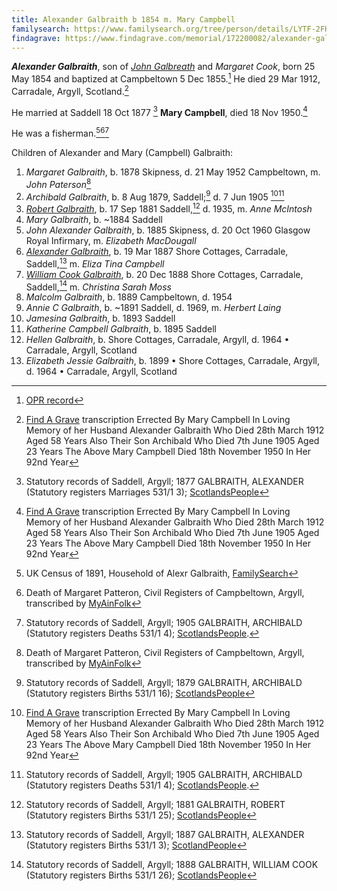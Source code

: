 ```yaml
---
title: Alexander Galbraith b 1854 m. Mary Campbell
familysearch: https://www.familysearch.org/tree/person/details/LYTF-2FH
findagrave: https://www.findagrave.com/memorial/172200082/alexander-galbraith
---
```

***Alexander Galbraith***, son of *[John Galbreath](galbreath-john-1821.md)* and *Margaret Cook*, born 25 May 1854 and baptized at Campbeltown 5 Dec 1855.[^birth] He died 29 Mar 1912, Carradale, Argyll, Scotland.[^death]

He married  at Saddell 18 Oct 1877 [^marriage] **Mary Campbell**, died 18 Nov 1950.[^death]

He was a fisherman.[^census-1891][^margaret-death][^archibald-death]

Children of Alexander and Mary (Campbell) Galbraith:

1. *Margaret Galbraith*, b. 1878 Skipness, d. 21 May 1952 Campbeltown, m. *John Paterson*[^margaret-death]
2. *Archibald Galbraith*, b. 8 Aug 1879, Saddell;[^archibald-birth] d. 7 Jun 1905 [^death][^archibald-death]
3. *[Robert Galbraith](galbraith-robert-1881-mcinthosh.md)*, b. 17 Sep 1881 Saddell,[^robert-birth] d. 1935, m. *Anne McIntosh*
4. *Mary Galbraith*, b. ~1884 Saddell
5. *John Alexander Galbraith*, b. 1885 Skipness, d. 20 Oct 1960 Glasgow Royal Infirmary, m. *Elizabeth MacDougall*
6. *[Alexander Galbraith](galbraith-alexander-1887.md)*, b. 19 Mar 1887 Shore Cottages, Carradale, Saddell,[^birth-alexander] m. *Eliza Tina Campbell*
7. *[William Cook Galbraith](galbraith-william-cook-1888-moss.md)*, b. 20 Dec 1888 Shore Cottages, Carradale, Saddell,[^william-birth] m. *Christina Sarah Moss*
8. *Malcolm Galbraith*, b. 1889 Campbeltown, d. 1954
9. *Annie C Galbraith*, b. ~1891 Saddell, d. 1969, m. *Herbert Laing*
10. *Jamesina Galbraith*, b. 1893 Saddell
11. *Katherine Campbell Galbraith*, b. 1895 Saddell
12. *Hellen Galbraith*, b. Shore Cottages, Carradale, Argyll, d. 1964 • Carradale, Argyll, Scotland
13. *Elizabeth Jessie Galbraith*, b. 1899 • Shore Cottages, Carradale, Argyll, d.  1964 • Carradale, Argyll, Scotland

[^birth]: [OPR record](/sources/opr-campbeltown-births.md#1854-05-25-alexander-galbraith)

[^death]: [Find A Grave](https://www.findagrave.com/memorial/172200082/alexander-galbraith) transcription
    Errected By
    Mary Campbell
    In Loving Memory of her Husband
    Alexander Galbraith
    Who Died 28th March 1912
    Aged 58 Years
    Also Their Son Archibald
    Who Died 7th June 1905
    Aged 23 Years
    The Above
    Mary Campbell
    Died 18th November 1950
    In Her 92nd Year

[^marriage]: Statutory records of Saddell, Argyll; 1877 GALBRAITH, ALEXANDER (Statutory registers Marriages 531/1 3); [ScotlandsPeople](https://www.scotlandspeople.gov.uk/view-image/nrs_stat_marriages/1344069)

[^margaret-death]: Death of Margaret Patteron, Civil Registers of Campbeltown, Argyll, transcribed by [MyAinFolk](https://www.myainfolk.ca/records/18688)

[^archibald-birth]: Statutory records of Saddell, Argyll; 1879 GALBRAITH, ARCHIBALD (Statutory registers Births 531/1 16); [ScotlandsPeople](https://www.scotlandspeople.gov.uk/view-image/nrs_stat_births/41576059)

[^archibald-death]: Statutory records of Saddell, Argyll; 1905 GALBRAITH, ARCHIBALD (Statutory registers Deaths 531/1 4); [ScotlandsPeople](https://www.scotlandspeople.gov.uk/view-image/nrs_stat_deaths/5837556).

[^robert-birth]: Statutory records of Saddell, Argyll; 1881 GALBRAITH, ROBERT (Statutory registers Births 531/1 25); [ScotlandsPeople](https://www.scotlandspeople.gov.uk/view-image/nrs_stat_births/41880858)

[^census-1891]: UK Census of 1891, Household of Alexr Galbraith, [FamilySearch](https://www.familysearch.org/ark:/61903/1:1:KSFB-HYH)

[^william-birth]: Statutory records of Saddell, Argyll; 1888 GALBRAITH, WILLIAM COOK (Statutory registers Births 531/1 26); [ScotlandsPeople](https://www.scotlandspeople.gov.uk/view-image/nrs_stat_births/42880816)

[^birth-alexander]: Statutory records of Saddell, Argyll; 1887 GALBRAITH, ALEXANDER (Statutory registers Births 531/1 3); [ScotlandPeople](https://www.scotlandspeople.gov.uk/view-image/nrs_stat_births/42705294)


